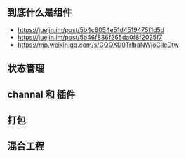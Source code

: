 

## 到底什么是组件
- https://juejin.im/post/5b4c6054e51d4519475f1d5d
- https://juejin.im/post/5b46f836f265da0f8f2025f7
- https://mp.weixin.qq.com/s/CQQXD0TrlbaNWjoClIcDtw
## 状态管理
## channal 和 插件
## 打包
## 混合工程
